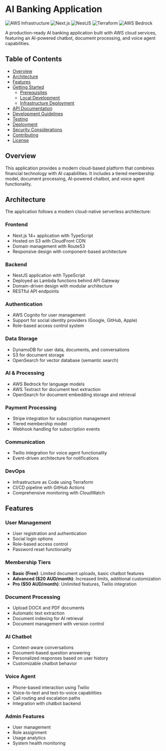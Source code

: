 # AI Banking Application

![AWS Infrastructure](https://img.shields.io/badge/AWS-Infrastructure-orange)
![Next.js](https://img.shields.io/badge/Frontend-Next.js_14-blue)
![NestJS](https://img.shields.io/badge/Backend-NestJS-red)
![Terraform](https://img.shields.io/badge/IaC-Terraform-purple)
![AWS Bedrock](https://img.shields.io/badge/AI-AWS_Bedrock-green)

A production-ready AI banking application built with AWS cloud services, featuring an AI-powered chatbot, document processing, and voice agent capabilities.

## Table of Contents

- [Overview](#overview)
- [Architecture](#architecture)
- [Features](#features)
- [Getting Started](#getting-started)
  - [Prerequisites](#prerequisites)
  - [Local Development](#local-development)
  - [Infrastructure Deployment](#infrastructure-deployment)
- [API Documentation](#api-documentation)
- [Development Guidelines](#development-guidelines)
- [Testing](#testing)
- [Deployment](#deployment)
- [Security Considerations](#security-considerations)
- [Contributing](#contributing)
- [License](#license)

## Overview

This application provides a modern cloud-based platform that combines financial technology with AI capabilities. It includes a tiered membership model, document processing, AI-powered chatbot, and voice agent functionality.

## Architecture

The application follows a modern cloud-native serverless architecture:

### Frontend
- Next.js 14+ application with TypeScript
- Hosted on S3 with CloudFront CDN
- Domain management with Route53
- Responsive design with component-based architecture

### Backend
- NestJS application with TypeScript
- Deployed as Lambda functions behind API Gateway
- Domain-driven design with modular architecture
- RESTful API endpoints

### Authentication
- AWS Cognito for user management
- Support for social identity providers (Google, GitHub, Apple)
- Role-based access control system

### Data Storage
- DynamoDB for user data, documents, and conversations
- S3 for document storage
- OpenSearch for vector database (semantic search)

### AI & Processing
- AWS Bedrock for language models
- AWS Textract for document text extraction
- OpenSearch for document embedding storage and retrieval

### Payment Processing
- Stripe integration for subscription management
- Tiered membership model
- Webhook handling for subscription events

### Communication
- Twilio integration for voice agent functionality
- Event-driven architecture for notifications

### DevOps
- Infrastructure as Code using Terraform
- CI/CD pipeline with GitHub Actions
- Comprehensive monitoring with CloudWatch

## Features

### User Management
- User registration and authentication
- Social login options
- Role-based access control
- Password reset functionality

### Membership Tiers
- **Basic (Free)**: Limited document uploads, basic chatbot features
- **Advanced ($20 AUD/month)**: Increased limits, additional customization
- **Pro ($50 AUD/month)**: Unlimited features, Twilio integration

### Document Processing
- Upload DOCX and PDF documents
- Automatic text extraction
- Document indexing for AI retrieval
- Document management with version control

### AI Chatbot
- Context-aware conversations
- Document-based question answering
- Personalized responses based on user history
- Customizable chatbot behavior

### Voice Agent
- Phone-based interaction using Twilio
- Voice-to-text and text-to-voice capabilities
- Call routing and escalation paths
- Integration with chatbot backend

### Admin Features
- User management
- Role assignment
- Usage analytics
- System health monitoring
